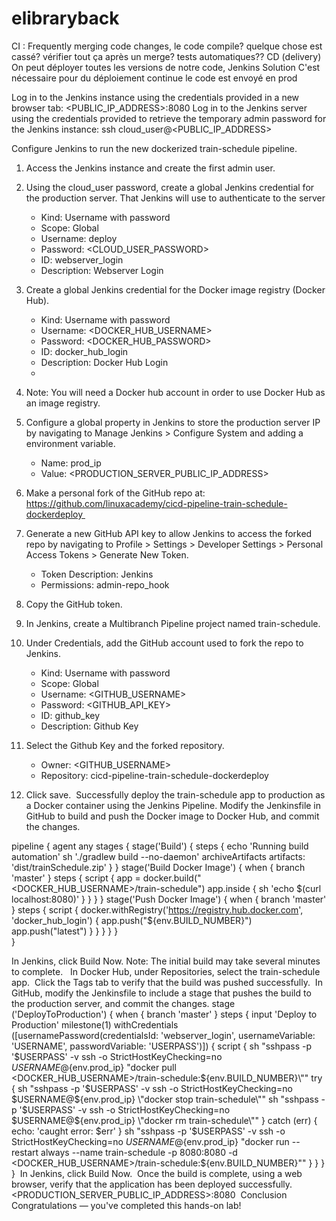 # elibraryback

CI : Frequently merging code changes, le code compile? quelque chose est cassé? vérifier tout ça après un merge? tests automatiques??
CD (delivery) On peut déployer toutes les versions de notre code, 
Jenkins Solution C'est nécessaire pour du déploiement continue le code est envoyé en prod


Log in to the Jenkins instance using the credentials provided in a new browser tab:
<PUBLIC_IP_ADDRESS>:8080
Log in to the Jenkins server using the credentials provided to retrieve the temporary admin password for the Jenkins instance:
ssh cloud_user@<PUBLIC_IP_ADDRESS>


Configure Jenkins to run the new dockerized train-schedule pipeline.
1. Access the Jenkins instance and create the first admin user. 
2. Using the cloud_user password, create a global Jenkins credential for the production server. That Jenkins will use to authenticate to the server
    * Kind: Username with password
    * Scope: Global
    * Username: deploy
    * Password: <CLOUD_USER_PASSWORD>
    * ID: webserver_login
    * Description: Webserver Login
3. Create a global Jenkins credential for the Docker image registry (Docker Hub).
    * Kind: Username with password
    * Username: <DOCKER_HUB_USERNAME>
    * Password: <DOCKER_HUB_PASSWORD>
    * ID: docker_hub_login
    * Description: Docker Hub Login
    * 
4. Note: You will need a Docker hub account in order to use Docker Hub as an image registry.  
5. Configure a global property in Jenkins to store the production server IP by navigating to Manage Jenkins > Configure System and adding a environment variable.
    * Name: prod_ip
    * Value: <PRODUCTION_SERVER_PUBLIC_IP_ADDRESS>


1. Make a personal fork of the GitHub repo at: https://github.com/linuxacademy/cicd-pipeline-train-schedule-dockerdeploy 
2. Generate a new GitHub API key to allow Jenkins to access the forked repo by navigating to Profile > Settings > Developer Settings > Personal Access Tokens > Generate New Token.
    * Token Description: Jenkins
    * Permissions: admin-repo_hook
3. Copy the GitHub token. 
4. In Jenkins, create a Multibranch Pipeline project named train-schedule. 
5. Under Credentials, add the GitHub account used to fork the repo to Jenkins.
    * Kind: Username with password
    * Scope: Global
    * Username: <GITHUB_USERNAME>
    * Password: <GITHUB_API_KEY>
    * ID: github_key
    * Description: Github Key
6. Select the Github Key and the forked repository.
    * Owner: <GITHUB_USERNAME>
    * Repository: cicd-pipeline-train-schedule-dockerdeploy
7. Click save. 
Successfully deploy the train-schedule app to production as a Docker container using the Jenkins Pipeline.
Modify the Jenkinsfile in GitHub to build and push the Docker image to Docker Hub, and commit the changes.

pipeline {
    agent any
    stages {
        stage('Build') {
            steps {
                echo 'Running build automation'
                sh './gradlew build --no-daemon'
                archiveArtifacts artifacts: 'dist/trainSchedule.zip'
            }
         }
         stage('Build Docker Image') {
             when {
                 branch 'master'
             }
             steps {
                 script {
                     app = docker.build("<DOCKER_HUB_USERNAME>/train-schedule")
                     app.inside {
                         sh 'echo $(curl localhost:8080)'
                     }
                 }
             }
         }
         stage('Push Docker Image') {
             when {
                 branch 'master'
             }
             steps {
                 script {
                     docker.withRegistry('https://registry.hub.docker.com', 'docker_hub_login') {
                         app.push("${env.BUILD_NUMBER}")
                         app.push("latest")
                     }
                 }
             }
         }
     }   
 } 


 In Jenkins, click Build Now. Note: The initial build may take several minutes to complete.  
 In Docker Hub, under Repositories, select the train-schedule app. 
 Click the Tags tab to verify that the build was pushed successfully. 
 In GitHub, modify the Jenkinsfile to include a stage that pushes the build to the production server, and commit the changes. stage ('DeployToProduction') {
     when {
         branch 'master'
     }
     steps {
         input 'Deploy to Production'
         milestone(1)
         withCredentials ([usernamePassword(credentialsId: 'webserver_login', usernameVariable: 'USERNAME', passwordVariable: 'USERPASS')]) {
             script {
                 sh "sshpass -p '$USERPASS' -v ssh -o StrictHostKeyChecking=no $USERNAME@${env.prod_ip} \"docker pull <DOCKER_HUB_USERNAME>/train-schedule:${env.BUILD_NUMBER}\""
                 try {
                    sh "sshpass -p '$USERPASS' -v ssh -o StrictHostKeyChecking=no $USERNAME@${env.prod_ip} \"docker stop train-schedule\""
                    sh "sshpass -p '$USERPASS' -v ssh -o StrictHostKeyChecking=no $USERNAME@${env.prod_ip} \"docker rm train-schedule\""
                 } catch (err) {
                     echo: 'caught error: $err'
                 }
                 sh "sshpass -p '$USERPASS' -v ssh -o StrictHostKeyChecking=no $USERNAME@${env.prod_ip} \"docker run --restart always --name train-schedule -p 8080:8080 -d <DOCKER_HUB_USERNAME>/train-schedule:${env.BUILD_NUMBER}\""
             }
         }
     }
 } 
 In Jenkins, click Build Now. 
 Once the build is complete, using a web browser, verify that the application has been deployed successfully. <PRODUCTION_SERVER_PUBLIC_IP_ADDRESS>:8080 
Conclusion
Congratulations — you've completed this hands-on lab!
